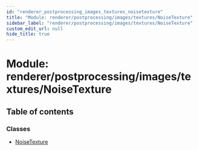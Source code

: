 ```yaml
---
id: "renderer_postprocessing_images_textures_noisetexture"
title: "Module: renderer/postprocessing/images/textures/NoiseTexture"
sidebar_label: "renderer/postprocessing/images/textures/NoiseTexture"
custom_edit_url: null
hide_title: true
---
```


# Module: renderer/postprocessing/images/textures/NoiseTexture

## Table of contents

### Classes

- [NoiseTexture](../classes/renderer_postprocessing_images_textures_noisetexture.noisetexture.md)
